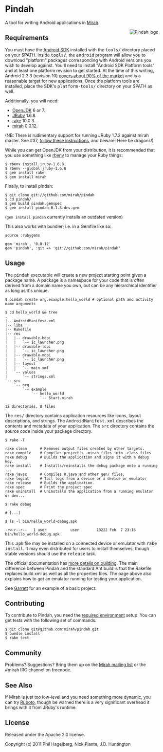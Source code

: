 # Pindah

A tool for writing Android applications in [Mirah](http://mirah.org).

<img src="https://github.com/mirah/pindah/raw/master/pindah.png" alt="Pindah logo" align="right" />

<a name="requirements"></a>
## Requirements

You must have the [Android SDK](http://d.android.com/sdk/) installed
with the <tt>tools/</tt> directory placed on your $PATH. Inside
<tt>tools/</tt>, the <tt>android</tt> program will allow you to
download "platform" packages corresponding with Android versions you
wish to develop against. You'll need to install "Android SDK Platform
tools" and at least one platform revision to get started. At the time
of this writing, Android 2.3.3 (revision 10)
[covers about 90% of the market](http://developer.android.com/resources/dashboard/platform-versions.html)
and is a reasonable target for new applications. Once the platform
tools are installed, place the SDK's <tt>platform-tools/</tt>
directory on your $PATH as well.

Additionally, you will need:
* [OpenJDK](http://openjdk.java.net) 6 or 7.
* [JRuby](http://jruby.org) 1.6.8.
* [rake](http://rake.rubyforge.org) 10.0.3.
* [mirah](http://github.com/mirah/mirah) 0.0.12.

(NB: There is rudimentary support for running JRuby 1.7.2 against mirah
master. See #37, [follow these instructions](https://gist.github.com/abscondment/4963649),
and beware: Here be dragons!)

While you can get OpenJDK from your distribution, it is recommended
that you use something like
[rbenv](https://github.com/sstepehenson/rbenv) to manage your Ruby
things:

    $ rbenv install jruby-1.6.8
    $ rbenv --global jruby-1.6.8
    $ gem install rake
    $ gem install mirah

Finally, to install pindah:

    $ git clone git://github.com/mirah/pindah
    $ cd pindah/
    $ gem build pindah.gemspec
    $ gem install pindah-0.1.3.dev.gem

(`gem install pindah` currently installs an outdated version)
    
This also works with bundler; i.e. in a Gemfile like so:

    source :rubygems
    
    gem 'mirah', '0.0.12'
    gem 'pindah', :git => 'git://github.com/mirah/pindah'

## Usage

The <tt>pindah</tt> executable will create a new project starting
point given a package name. A package is a namespace for your code
that is often derived from a domain name you own, but can be any
hierarchical identifier as long as it's unique.

    $ pindah create org.example.hello_world # optional path and activity name arguments

    $ cd hello_world && tree
    .
    |-- AndroidManifest.xml
    |-- libs
    |-- Rakefile
    |-- res
    |   |-- drawable-hdpi
    |   |   `-- ic_launcher.png
    |   |-- drawable-ldpi
    |   |   `-- ic_launcher.png
    |   |-- drawable-mdpi
    |   |   `-- ic_launcher.png
    |   |-- layout
    |   |   `-- main.xml
    |   `-- values
    |       `-- strings.xml
    `-- src
        `-- org
            `-- example
                `-- hello_world
                    `-- Start.mirah

    12 directories, 8 files

The <tt>res/</tt> directory contains application resources like icons,
layout descriptions, and strings. The <tt>AndroidManifest.xml</tt>
describes the contents and metadata of your application. The
<tt>src</tt> directory contains the source code inside your package
directory.

    $ rake -T
    
    rake clean      # Removes output files created by other targets.
    rake compile    # Compiles project's .mirah files into .class files
    rake debug      # Builds the application and signs it with a debug key.
    rake install    # Installs/reinstalls the debug package onto a running     ...
    rake javac      # Compiles R.java and other gen/ files.
    rake logcat     # Tail logs from a device or a device or emulator
    rake release    # Builds the application.
    rake spec       # Print the project spec
    rake uninstall  # Uninstalls the application from a running emulator or dev...

    $ rake debug
    
    # [...]
    
    $ ls -l bin/hello_world-debug.apk

    -rw-r--r--   1 user           user        13222 Feb  7 23:16 bin/hello_world-debug.apk

This .apk file may be installed on a connected device or emulator with
<tt>rake install</tt>. It may even distributed for users to install
themselves, though stable versions should use the <tt>release</tt>
task. 

The official documentation has
[more details on building](http://developer.android.com/guide/developing/other-ide.html#Building). The
main difference between Pindah and the standard Ant build is that the
Rakefile replaces build.xml as well as all the properties files. The
page above also explains how to get an emulator running for testing
your application.

See [Garrett](http://github.com/technomancy/Garrett) for an example of
a basic project.

## Contributing

To contribute to Pindah, you need the [required environment](#requirements) setup.
You can get tests with the following set of commands.

    $ git clone git@github.com:mirah/pindah.git
    $ bundle install
    $ rake test

## Community

Problems? Suggestions? Bring them up on the
[Mirah mailing list](http://groups.google.com/group/mirah/) or the #mirah
IRC channel on freenode.

## See Also

If Mirah is just too low-level and you need something more dynamic,
you can try [Ruboto](https://github.com/ruboto/ruboto-core/), though
be warned there is a very significant overhead it brings with it from
JRuby's runtime.

## License

Released under the Apache 2.0 license.

Copyright (c) 2011 Phil Hagelberg, Nick Plante, J.D. Huntington
